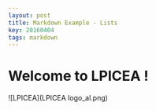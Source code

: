 ```yaml
---
layout: post
title: Markdown Example - Lists
key: 20160404
tags: markdown
---
```


# Welcome to LPICEA !

![LPICEA](LPICEA logo_al.png)
